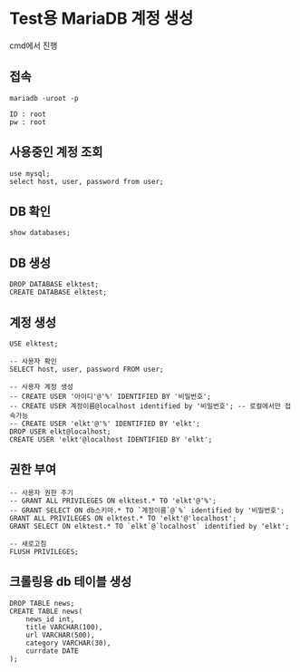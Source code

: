 # Test용 MariaDB 계정 생성

cmd에서 진행



## 접속

```mariadb
mariadb -uroot -p

ID : root
pw : root
```



## 사용중인 계정 조회

```mariadb
use mysql;	
select host, user, password from user;
```



## DB 확인

```mariadb
show databases;
```



## DB 생성

```mariadb
DROP DATABASE elktest;
CREATE DATABASE elktest;
```



## 계정 생성

```mariadb
USE elktest;

-- 사용자 확인
SELECT host, user, password FROM user;

-- 사용자 계정 생성
-- CREATE USER '아이디'@'%' IDENTIFIED BY '비밀번호';
-- CREATE USER 계정이름@localhost identified by '비밀번호'; -- 로컬에서만 접속가능
-- CREATE USER 'elkt'@'%' IDENTIFIED BY 'elkt';
DROP USER elkt@localhost;
CREATE USER 'elkt'@localhost IDENTIFIED BY 'elkt';
```



## 권한 부여

```mariadb
-- 사용자 권한 주기
-- GRANT ALL PRIVILEGES ON elktest.* TO 'elkt'@'%';
-- GRANT SELECT ON db스키마.* TO `계정이름`@`%` identified by '비밀번호';
GRANT ALL PRIVILEGES ON elktest.* TO 'elkt'@'localhost';
GRANT SELECT ON elktest.* TO `elkt`@`localhost` identified by 'elkt';

-- 새로고침
FLUSH PRIVILEGES;
```



## 크롤링용 db 테이블 생성

```mariadb
DROP TABLE news;
CREATE TABLE news(
	news_id int,
    title VARCHAR(100),
    url VARCHAR(500),
	category VARCHAR(30),
    currdate DATE
);
```

